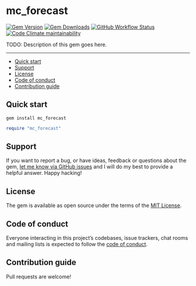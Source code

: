 # mc_forecast

[![Gem Version](https://img.shields.io/gem/v/mc_forecast)](https://rubygems.org/gems/mc_forecast)
[![Gem Downloads](https://img.shields.io/gem/dt/mc_forecast)](https://www.ruby-toolbox.com/projects/mc_forecast)
[![GitHub Workflow Status](https://img.shields.io/github/actions/workflow/status/DaanVanVugt/ruby-mc/ci.yml)](https://github.com/DaanVanVugt/ruby-mc/actions/workflows/ci.yml)
[![Code Climate maintainability](https://img.shields.io/codeclimate/maintainability/DaanVanVugt/ruby-mc)](https://codeclimate.com/github/DaanVanVugt/ruby-mc)

TODO: Description of this gem goes here.

---

- [Quick start](#quick-start)
- [Support](#support)
- [License](#license)
- [Code of conduct](#code-of-conduct)
- [Contribution guide](#contribution-guide)

## Quick start

```
gem install mc_forecast
```

```ruby
require "mc_forecast"
```

## Support

If you want to report a bug, or have ideas, feedback or questions about the gem, [let me know via GitHub issues](https://github.com/DaanVanVugt/ruby-mc/issues/new) and I will do my best to provide a helpful answer. Happy hacking!

## License

The gem is available as open source under the terms of the [MIT License](LICENSE.txt).

## Code of conduct

Everyone interacting in this project’s codebases, issue trackers, chat rooms and mailing lists is expected to follow the [code of conduct](CODE_OF_CONDUCT.md).

## Contribution guide

Pull requests are welcome!
